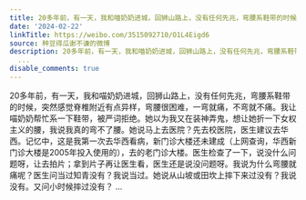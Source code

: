 ```yaml
---
title: 20多年前，有一天，我和喵奶奶进城，回狮山路上，没有任何先兆，弯腰系鞋带的时候，突然感觉脊椎附近有点异样，弯腰很困难，一弯就痛，不弯就不痛。我让喵奶奶帮...
date: '2024-02-22'
linkTitle: https://weibo.com/3515092710/O1L4Eigd6
source: 种豆得瓜谢不谦的微博
description: 20多年前，有一天，我和喵奶奶进城，回狮山路上，没有任何先兆，弯腰系鞋带的时候，突然感觉脊椎附近有点异样，弯腰很困难，一弯就痛，不弯就不痛。我让喵奶奶帮忙系一下鞋带，被严词拒绝。她以为我又在装神弄鬼，想让她折一下女权主义的腰，我说我真的弯不了腰。她说马上去医院？先去校医院，医生建议去华西。记忆中，这是我第一次去华西看病，新门诊大楼还未建成（上网查询，华西新门诊大楼是2005年投入使用的），去的老门诊大楼。医生检查了一下，说没什么问题呀，让去拍片；拿到片子再让医生看，医生还是说没问题呀。我说为什么弯腰就痛呢？医生问当过知青没有？我说当过。她说从山坡或田坎上摔下来过没有？我说没有。又问小时候摔过没有？
  ...
disable_comments: true
---
```

20多年前，有一天，我和喵奶奶进城，回狮山路上，没有任何先兆，弯腰系鞋带的时候，突然感觉脊椎附近有点异样，弯腰很困难，一弯就痛，不弯就不痛。我让喵奶奶帮忙系一下鞋带，被严词拒绝。她以为我又在装神弄鬼，想让她折一下女权主义的腰，我说我真的弯不了腰。她说马上去医院？先去校医院，医生建议去华西。记忆中，这是我第一次去华西看病，新门诊大楼还未建成（上网查询，华西新门诊大楼是2005年投入使用的），去的老门诊大楼。医生检查了一下，说没什么问题呀，让去拍片；拿到片子再让医生看，医生还是说没问题呀。我说为什么弯腰就痛呢？医生问当过知青没有？我说当过。她说从山坡或田坎上摔下来过没有？我说没有。又问小时候摔过没有？ ...